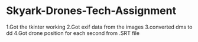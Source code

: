 # Skyark-Drones-Tech-Assignment
1.Got the tkinter working
2.Got exif data from the images
3.converted dms to dd
4.Got drone position for each second from .SRT file
